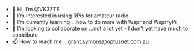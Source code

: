 - 👋 Hi, I’m @VK3ZTE
- 👀 I’m interested in using RPis for amateur radio
- 🌱 I’m currently learning ...how to do more with Wspr and WsprryPi
- 💞️ I’m looking to collaborate on ...not a lot yet - I don't yet have much to contribute
- 📫 How to reach me ...grant.symons@optusnet.com.au

<!---
VK3ZTE/VK3ZTE is a ✨ special ✨ repository because its `README.md` (this file) appears on your GitHub profile.
You can click the Preview link to take a look at your changes.
--->
